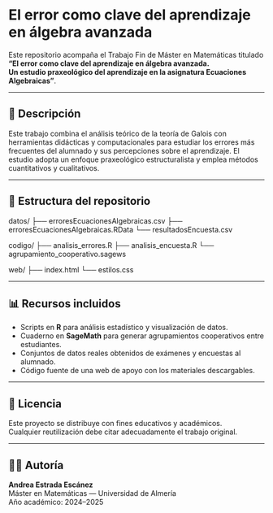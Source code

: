 # El error como clave del aprendizaje en álgebra avanzada

Este repositorio acompaña el Trabajo Fin de Máster en Matemáticas titulado  
**“El error como clave del aprendizaje en álgebra avanzada.  
Un estudio praxeológico del aprendizaje en la asignatura Ecuaciones Algebraicas”**.

---

## 🧮 Descripción

Este trabajo combina el análisis teórico de la teoría de Galois con herramientas didácticas y computacionales para estudiar los errores más frecuentes del alumnado y sus percepciones sobre el aprendizaje. El estudio adopta un enfoque praxeológico estructuralista y emplea métodos cuantitativos y cualitativos.

---

## 📁 Estructura del repositorio

datos/
├── erroresEcuacionesAlgebraicas.csv
├── erroresEcuacionesAlgebraicas.RData
└── resultadosEncuesta.csv

codigo/
├── analisis_errores.R
├── analisis_encuesta.R
└── agrupamiento_cooperativo.sagews

web/
├── index.html
└── estilos.css

---

## 📊 Recursos incluidos

- Scripts en **R** para análisis estadístico y visualización de datos.
- Cuaderno en **SageMath** para generar agrupamientos cooperativos entre estudiantes.
- Conjuntos de datos reales obtenidos de exámenes y encuestas al alumnado.
- Código fuente de una web de apoyo con los materiales descargables.

---

## 📘 Licencia

Este proyecto se distribuye con fines educativos y académicos.  
Cualquier reutilización debe citar adecuadamente el trabajo original.

---

## 👩‍💻 Autoría

**Andrea Estrada Escánez**  
Máster en Matemáticas — Universidad de Almería  
Año académico: 2024–2025
